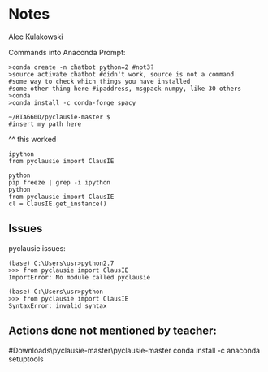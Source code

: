 # Notes
Alec Kulakowski

Commands into Anaconda Prompt:
```{Anaconda Prompt}
>conda create -n chatbot python=2 #not3?
>source activate chatbot #didn't work, source is not a command
#some way to check which things you have installed
#some other thing here #ipaddress, msgpack-numpy, like 30 others
>conda
>conda install -c conda-forge spacy
```

```{Anaconda Prompt}
~/BIA660D/pyclausie-master $
#insert my path here
```
^^ this worked
```{Anaconda Prompt}
ipython
from pyclausie import ClausIE
```

```{Anaconda Prompt}
python
pip freeze | grep -i ipython
python
from pyclausie import ClausIE
cl = ClausIE.get_instance()
```

## Issues

pyclausie issues:
```{Anaconda Prompt}
(base) C:\Users\usr>python2.7
>>> from pyclausie import ClausIE
ImportError: No module called pyclausie
```
```{Anaconda Prompt}
(base) C:\Users\usr>python
>>> from pyclausie import ClausIE
SyntaxError: invalid syntax
```

## Actions done not mentioned by teacher:
#Downloads\pyclausie-master\pyclausie-master
conda install -c anaconda setuptools
